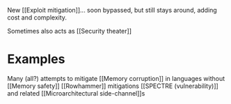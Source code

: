 New [[Exploit mitigation]]... soon bypassed, but still stays around, adding cost and complexity.

Sometimes also acts as [[Security theater]]

# Examples
Many (all?) attempts to mitigate [[Memory corruption]] in languages without [[Memory safety]]
[[Rowhammer]] mitigations
[[SPECTRE (vulnerability)]] and related [[Microarchitectural side-channel]]s